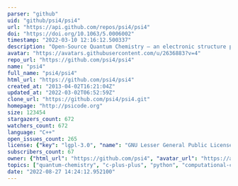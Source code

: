 ```yaml
---
parser: "github"
uid: "github/psi4/psi4"
url: "https://api.github.com/repos/psi4/psi4"
doi: "https://doi.org/10.1063/5.0006002"
timestamp: "2022-03-10 12:16:12.500337"
description: "Open-Source Quantum Chemistry – an electronic structure package in C++ driven by Python"
avatar: "https://avatars.githubusercontent.com/u/2636883?v=4"
repo_url: "https://github.com/psi4/psi4"
name: "psi4"
full_name: "psi4/psi4"
html_url: "https://github.com/psi4/psi4"
created_at: "2013-04-02T16:21:04Z"
updated_at: "2022-03-02T06:52:59Z"
clone_url: "https://github.com/psi4/psi4.git"
homepage: "http://psicode.org"
size: 123454
stargazers_count: 672
watchers_count: 672
language: "C++"
open_issues_count: 265
license: {"key": "lgpl-3.0", "name": "GNU Lesser General Public License v3.0", "spdx_id": "LGPL-3.0", "url": "https://api.github.com/licenses/lgpl-3.0", "node_id": "MDc6TGljZW5zZTEy"}
subscribers_count: 67
owner: {"html_url": "https://github.com/psi4", "avatar_url": "https://avatars.githubusercontent.com/u/2636883?v=4", "login": "psi4", "type": "Organization"}
topics: ["quantum-chemistry", "c-plus-plus", "python", "computational-chemistry", "chemistry", "physics"]
date: "2022-08-27 14:24:12.952100"
---
```

